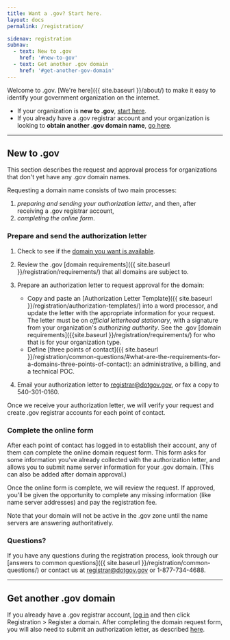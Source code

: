 ```yaml
---
title: Want a .gov? Start here.
layout: docs
permalink: /registration/

sidenav: registration
subnav:
  - text: New to .gov
    href: '#new-to-gov'
  - text: Get another .gov domain
    href: '#get-another-gov-domain'
---
```

Welcome to .gov. [We're here]({{ site.baseurl }}/about/) to make it easy to identify your government organization on the internet.

* If your organization is **new to .gov**, [start here](#new-to-gov).
* If you already have a .gov registrar account and your organization is looking to **obtain another .gov domain name**, [go here](#get-another-gov-domain).

***

## New to .gov
This section describes the request and approval process for organizations that don't yet have any .gov domain names.

Requesting a domain name consists of two main processes:

1. _preparing and sending your authorization letter_, and then, after receiving a .gov registrar account,
2. _completing the online form_.

### Prepare and send the authorization letter

1. Check to see if the [domain you want is available](https://domains.dotgov.gov/dotgov-web/registration/whois.xhtml).

2. Review the .gov [domain requirements]({{ site.baseurl }}/registration/requirements/) that all domains are subject to.

3. Prepare an authorization letter to request approval for the domain:

    - Copy and paste an [Authorization Letter Template]({{ site.baseurl }}/registration/authorization-templates/) into a word processor, and update the letter with the appropriate information for your request. The letter must be on *official letterhead stationary*, with a signature from your organization's *authorizing authority*. See the .gov [domain requirements]({{site.baseurl }}/registration/requirements/) for who that is for your organization type.
    - Define [three points of contact]({{ site.baseurl }}/registration/common-questions/#what-are-the-requirements-for-a-domains-three-points-of-contact): an administrative, a billing, and a technical POC.

4. Email your authorization letter to <registrar@dotgov.gov>, or fax a copy to 540-301-0160.

Once we receive your authorization letter, we will verify your request and create .gov registrar accounts for each point of contact.

### Complete the online form

After each point of contact has logged in to establish their account, any of them can complete the online domain request form. This form asks for some information you've already collected with the authorization letter, and allows you to submit name server information for your .gov domain. (This can also be added after domain approval.)

Once the online form is complete, we will review the request. If approved, you'll be given the opportunity to complete any missing information (like name server addresses) and pay the registration fee.

Note that your domain will not be active in the .gov zone until the name servers are answering authoritatively.

### Questions?

If you have any questions during the registration process, look through our [answers to common questions]({{ site.baseurl }}/registration/common-questions/) or contact us at <registrar@dotgov.gov> or 1-877-734-4688.

***

## Get another .gov domain

If you already have a .gov registrar account, [log in](https://domains.dotgov.gov) and then click Registration > Register a domain. After completing the domain request form, you will also need to submit an authorization letter, as described [here](#prepare-and-send-the-authorization-letter).
